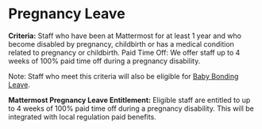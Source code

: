 # Pregnancy Leave

**Criteria:** Staff who have been at Mattermost for at least 1 year and who become disabled by pregnancy, childbirth or has a medical condition related to pregnancy or childbirth. Paid Time Off: We offer staff up to 4 weeks of 100% paid time off during a pregnancy disability.

Note: Staff who meet this criteria will also be eligible for [Baby Bonding Leave](https://handbook.mattermost.com/operations/people/working-at-mattermost/leaves-of-absence/baby-bonding-parental-leave). 

**Mattermost Pregnancy Leave Entitlement:** Eligible staff are entitled to up to 4 weeks of 100% paid time off during a pregnancy disability. This will be integrated with local regulation paid benefits. 

